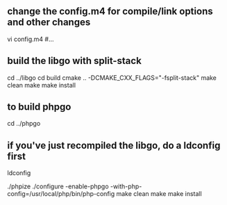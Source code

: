 ## change the config.m4 for compile/link options and other changes
vi config.m4  #...

## build the libgo with split-stack
cd ../libgo
cd build
cmake .. -DCMAKE_CXX_FLAGS="-fsplit-stack"
make clean
make
make install

## to build phpgo
cd ../phpgo

## if you've just recompiled the libgo, do a ldconfig first
ldconfig

./phpize
./configure -enable-phpgo  -with-php-config=/usr/local/php/bin/php-config
make clean
make
make install
